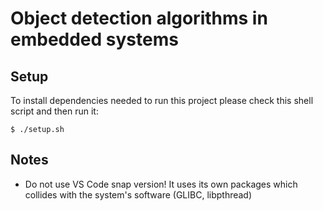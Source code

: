 # Object detection algorithms in embedded systems

## Setup
To install dependencies needed to run this project please check this shell script and then run it:

~~~
$ ./setup.sh
~~~

## Notes

* Do not use VS Code snap version! It uses its own packages which collides with the system's software (GLIBC, libpthread)